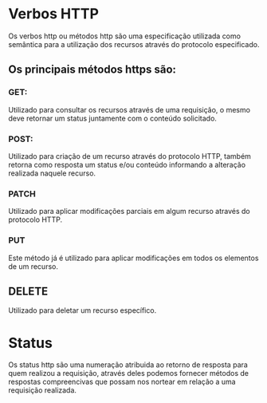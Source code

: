 # Verbos HTTP
Os verbos http ou métodos http são uma especificação utilizada como semântica para a utilização dos recursos
através do protocolo especificado. 

## Os principais métodos https são:
### GET:
Utilizado para consultar os recursos através de uma requisição, o mesmo deve retornar um status juntamente com o conteúdo solicitado.

### POST:
Utilizado para criação de um recurso através do protocolo HTTP, também retorna como resposta um status e/ou conteúdo informando
a alteração realizada naquele recurso.

### PATCH
Utilizado para aplicar modificações parciais em algum recurso através do protocolo HTTP.

### PUT
Este método já é utilizado para aplicar modificações em todos os elementos de um recurso.

## DELETE
Utilizado para deletar um recurso específico.

# Status
Os status http são uma numeração atribuida ao retorno de resposta para quem realizou a requisição, através
deles podemos fornecer métodos de respostas compreencivas que possam nos nortear em relação a uma requisição realizada.